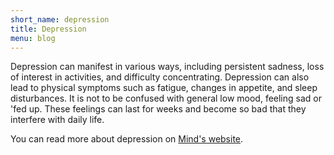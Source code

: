 ```yaml
---
short_name: depression
title: Depression
menu: blog
---
```


Depression can manifest in various ways, including persistent sadness, loss of interest in activities, and difficulty concentrating. Depression can also lead to physical symptoms such as fatigue, changes in appetite, and sleep disturbances. It is not to be confused with
general low mood, feeling sad or 'fed up. These feelings can last for weeks and become so bad that they interfere with daily life.

You can read more about depression on [Mind's website](https://www.mind.org.uk/information-support/types-of-mental-health-problems/depression/).
